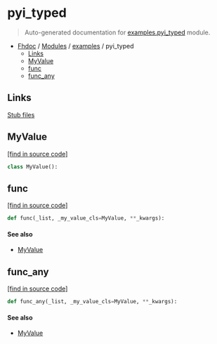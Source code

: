 # pyi_typed

> Auto-generated documentation for [examples.pyi_typed](../../examples/pyi_typed.py) module.

- [Fhdoc](../README.md#fhdoc-index) / [Modules](../MODULES.md#fhdoc-modules) / [examples](index.md#examples) / pyi_typed
    - [Links](#links)
    - [MyValue](#myvalue)
    - [func](#func)
    - [func_any](#func_any)

## Links

[Stub files](https://mypy.readthedocs.io/en/latest/stubs.html)

## MyValue

[[find in source code]](../../examples/pyi_typed.py#L11)

```python
class MyValue():
```

## func

[[find in source code]](../../examples/pyi_typed.py#L15)

```python
def func(_list, _my_value_cls=MyValue, **_kwargs):
```

#### See also

- [MyValue](#myvalue)

## func_any

[[find in source code]](../../examples/pyi_typed.py#L19)

```python
def func_any(_list, _my_value_cls=MyValue, **_kwargs):
```

#### See also

- [MyValue](#myvalue)
